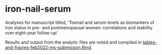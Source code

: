 # iron-nail-serum

Analyses for manuscript titled, 'Toenail and serum levels as biomarkers of iron status in pre- and postmenopausal women: correlations and stability over eight-year follow-up'

Results and output from the analytic files are noted and compiled in [tables-and-figures-feb2022-ms-submission.Rmd](tables-and-figures-feb2022-ms-submission.Rmd).

